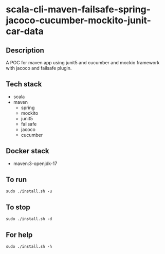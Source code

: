 # scala-cli-maven-failsafe-spring-jacoco-cucumber-mockito-junit-car-data

## Description
A POC for maven app using junit5
and cucumber and mockio framework
 with jacoco
and failsafe plugin.

## Tech stack
- scala
- maven
	- spring
	- mockito
  - junit5
  - failsafe
  - jacoco
  - cucumber

## Docker stack
- maven:3-openjdk-17

## To run
`sudo ./install.sh -u`

## To stop
`sudo ./install.sh -d`

## For help
`sudo ./install.sh -h`
